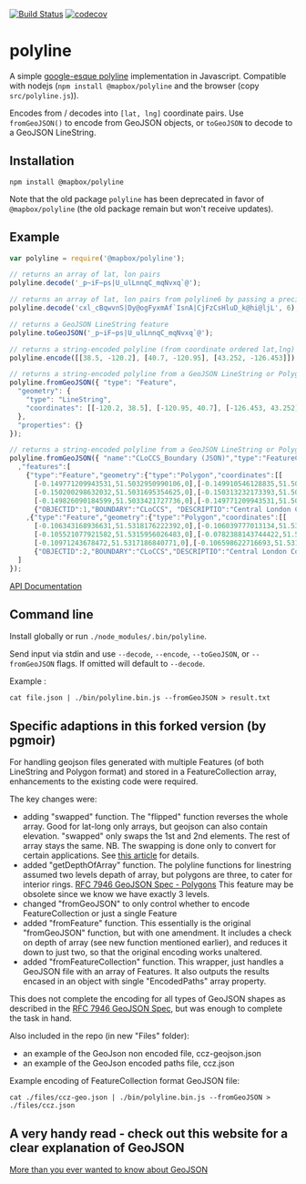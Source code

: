 [![Build Status](https://travis-ci.com/mapbox/polyline.svg)](http://travis-ci.com/mapbox/polyline) [![codecov](https://codecov.io/gh/mapbox/polyline/branch/master/graph/badge.svg)](https://codecov.io/gh/mapbox/polyline)
# polyline

A simple [google-esque polyline](https://developers.google.com/maps/documentation/utilities/polylinealgorithm)
implementation in Javascript. Compatible with nodejs (`npm install @mapbox/polyline` and the browser (copy `src/polyline.js`)).

Encodes from / decodes into `[lat, lng]` coordinate pairs. Use `fromGeoJSON()` to encode from GeoJSON objects, or `toGeoJSON` to
decode to a GeoJSON LineString.

## Installation

    npm install @mapbox/polyline
    
Note that the old package `polyline` has been deprecated in favor of `@mapbox/polyline` (the old package remain but won't receive updates).

## Example

```js
var polyline = require('@mapbox/polyline');

// returns an array of lat, lon pairs
polyline.decode('_p~iF~ps|U_ulLnnqC_mqNvxq`@');

// returns an array of lat, lon pairs from polyline6 by passing a precision parameter
polyline.decode('cxl_cBqwvnS|Dy@ogFyxmAf`IsnA|CjFzCsHluD_k@hi@ljL', 6);

// returns a GeoJSON LineString feature
polyline.toGeoJSON('_p~iF~ps|U_ulLnnqC_mqNvxq`@');

// returns a string-encoded polyline (from coordinate ordered lat,lng)
polyline.encode([[38.5, -120.2], [40.7, -120.95], [43.252, -126.453]]);

// returns a string-encoded polyline from a GeoJSON LineString or Polygon
polyline.fromGeoJSON({ "type": "Feature",
  "geometry": {
    "type": "LineString",
    "coordinates": [[-120.2, 38.5], [-120.95, 40.7], [-126.453, 43.252]]
  },
  "properties": {}
});

// returns a string-encoded polyline from a GeoJSON LineString or Polygon
polyline.fromGeoJSON({ "name":"CLoCCS_Boundary (JSON)","type":"FeatureCollection"
  ,"features":[
    {"type":"Feature","geometry":{"type":"Polygon","coordinates":[[
      [-0.149771209943531,51.5032950990106,0],[-0.149910546128835,51.5032456944487,0],[-0.150019915309231,51.5032116402553,0],
      [-0.150200298632032,51.5031695354625,0],[-0.150313232173393,51.5031472238773,0],[-0.150554898042159,51.5031085120968,0],
      [-0.149826090184599,51.5033421727736,0],[-0.149771209943531,51.5032950990106,0]]]},"properties":
      {"OBJECTID":1,"BOUNDARY":"CLoCCS", "DESCRIPTIO":"Central London Congestion Charging Scheme","SHAPE_AREA":0,"SHAPE_LEN":0}}
    ,{"type":"Feature","geometry":{"type":"Polygon","coordinates":[[
      [-0.106343168936631,51.5318176222392,0],[-0.106039777013134,51.5317808098759,0],[-0.105901735336719,51.5317556573613,0],
      [-0.105521077921582,51.5315956026483,0],[-0.0782388143744422,51.5027143033449,0],[-0.165870454874022,51.5192644822077,0],
      [-0.10971243678472,51.5317186840771,0],[-0.106598622716693,51.5318293874794,0],[-0.106343168936631,51.5318176222392,0]]]},"properties":
      {"OBJECTID":2,"BOUNDARY":"CLoCCS","DESCRIPTIO":"Central London Congestion Charging Scheme","SHAPE_AREA":0,"SHAPE_LEN":0}}
  ]
});

```

[API Documentation](https://github.com/mapbox/polyline/blob/master/API.md)

## Command line

Install globally or run `./node_modules/.bin/polyline`.

Send input via stdin and use `--decode`, `--encode`, `--toGeoJSON`, or `--fromGeoJSON` flags. If omitted will default to `--decode`.

Example :

```
cat file.json | ./bin/polyline.bin.js --fromGeoJSON > result.txt
```

## Specific adaptions in this forked version (by pgmoir)

For handling geojson files generated with multiple Features (of both LineString and Polygon format) and stored in a FeatureCollection array, enhancements to the existing code were required.

The key changes were:

- adding "swapped" function. The "flipped" function reverses the whole array. Good for lat-long only arrays, but geojson can also contain elevation. "swapped" only swaps the 1st and 2nd elements. The rest of array stays the same. NB. The swapping is done only to convert for certain applications. See [this article](https://macwright.org/2015/03/23/geojson-second-bite.html#coordinate) for details.
- added "getDepthOfArray" function. The polyline functions for linestring assumed two levels depath of array, but polygons are three, to cater for interior rings. [RFC 7946 GeoJSON Spec - Polygons](https://tools.ietf.org/html/rfc7946#section-3.1.6) This feature may be obsolete since we know we have exactly 3 levels.
- changed "fromGeoJSON" to only control whether to encode FeatureCollection or just a single Feature
- added "fromFeature" function. This essentially is the original "fromGeoJSON" function, but with one amendment. It includes a check on depth of array (see new function mentioned earlier), and reduces it down to just two, so that the original encoding works unaltered.
- added "fromFeatureCollection" function. This wrapper, just handles a GeoJSON file with an array of Features. It also outputs the results encased in an object with single "EncodedPaths" array property.

This does not complete the encoding for all types of GeoJSON shapes as described in the [RFC 7946 GeoJSON Spec](https://tools.ietf.org/html/rfc7946), but was enough to complete the task in hand.

Also included in the repo (in new "Files" folder):

- an example of the GeoJson non encoded file, ccz-geojson.json
- an example of the GeoJson encoded paths file, ccz.json

Example encoding of FeatureCollection format GeoJSON file:

```
cat ./files/ccz-geo.json | ./bin/polyline.bin.js --fromGeoJSON > ./files/ccz.json
```

## A very handy read - check out this website for a clear explanation of GeoJSON

[More than you ever wanted to know about GeoJSON](https://macwright.org/2015/03/23/geojson-second-bite.html#coordinate)
